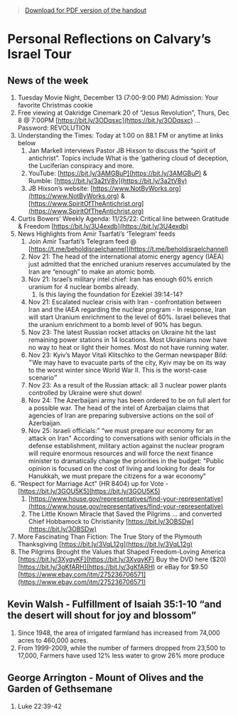 >[Download for PDF version of the handout](/week112722.pdf)

# Personal Reflections on Calvary’s Israel Tour

## News of the week

1. Tuesday Movie Night, December 13 (7:00-9:00 PM)
	Admission: Your favorite Christmas cookie
1. Free viewing at Oakridge Cinemark 20 of “Jesus Revolution”, Thurs, Dec 8 @ 7:00PM 
	[https://bit.ly/3ODqsxc](https://bit.ly/3ODqsxc)  … Password: REVOLUTION
1. Understanding the Times: Today at 1:00 on 88.1 FM or anytime at links below              
	1. Jan Markell interviews Pastor JB Hixson to discuss the “spirit of antichrist”.  Topics include What is the ‘gathering cloud of deception, the Luciferian conspiracy and more.
	1. YouTube:  [https://bit.ly/3AMGBuP](https://bit.ly/3AMGBuP) &  Rumble: [https://bit.ly/3a2tV8v](https://bit.ly/3a2tV8v) 
	1. JB Hixson’s website: [https://www.NotByWorks.org](https://www.NotByWorks.org) & [https://www.SpiritOfTheAntichrist.org](https://www.SpiritOfTheAntichrist.org)
1. Curtis Bowers’ Weekly Agenda:  11/25/22:  Critical line between Gratitude & Freedom  [https://bit.ly/3U4exdb](https://bit.ly/3U4exdb) 
1. News Highlights from Amir Tsarfati’s ‘Telegram’ feeds 
	1. Join Amir Tsarfati’s Telegram feed @ [https://t.me/beholdisraelchannel](https://t.me/beholdisraelchannel) 
	1. Nov 21: The head of the international atomic energy agency (IAEA) just admitted that the enriched uranium reserves accumulated by the Iran are “enough” to make an atomic bomb.
	1. Nov 21: Israel’s military intel chief: Iran has enough 60% enrich uranium for 4 nuclear bombs already.
		1. Is this laying the foundation for Ezekiel 39:14-14?
	1. Nov 21: Escalated nuclear crisis with Iran - confrontation between Iran and the IAEA regarding the nuclear program - In response, Iran will start Uranium enrichment to the level of 60%.  Israel believes that the uranium enrichment to a bomb level of 90% has begun. 
	1. Nov 23: The latest Russian rocket attacks on Ukraine hit the last remaining power stations in 14 locations. Most Ukrainians now have no way to heat or light their homes.  Most do not have running water.
	1. Nov 23: Kyiv’s Mayor Vitali Klitschko to the German newspaper Bild: ״We may have to evacuate parts of the city, Kyiv may be on its way to the worst winter since World War II. This is the worst-case scenario״
	1. Nov 23: As a result of the Russian attack: all 3 nuclear power plants controlled by Ukraine were shut down!
	1. Nov 24: The Azerbaijani army has been ordered to be on full alert for a possible war.  The head of the intel of Azerbaijan claims that agencies of Iran are preparing subversive actions on the soil of Azerbaijan.
	1. Nov 25: Israeli officials:” “we must prepare our economy for an attack on Iran"
According to conversations with senior officials in the defense establishment, military action against the nuclear program will require enormous resources and will force the next finance minister to dramatically change the priorities in the budget: "Public opinion is focused on the cost of living and looking for deals for Hanukkah, we must prepare the citizens for a war economy"
1. “Respect for Marriage Act” (HR 8404) up for Vote    -   [https://bit.ly/3GOU5K5](https://bit.ly/3GOU5K5)
	1. [https://www.house.gov/representatives/find-your-representative](https://www.house.gov/representatives/find-your-representative) 
	1. The Little Known Miracle that Saved the Pilgrims … and converted Chief Hobbamock to Christianity [https://bit.ly/3OBSDw](https://bit.ly/3OBSDw) 
1. More Fascinating Than Fiction: The True Story of the Plymouth Thanksgiving       [https://bit.ly/3VqL12g](https://bit.ly/3VqL12g) 
1. The Pilgrims Brought the Values that Shaped Freedom-Loving America      [https://bit.ly/3XyqyKF](https://bit.ly/3XyqyKF) 
Buy the DVD here ($20)  [https://bit.ly/3gKfARH](https://bit.ly/3gKfARH)  or eBay for $9.50 [https://www.ebay.com/itm/275236706571](https://www.ebay.com/itm/275236706571)   

## Kevin Walsh  -  Fulfillment of Isaiah 35:1-10  “and the desert will shout for joy and blossom”
1. Since 1948, the area of irrigated farmland has increased from 74,000 acres to 460,000 acres.
1. From 1999-2009, while the number of farmers dropped from 23,500 to 17,000, Farmers have used 12% less water to grow 26% more produce

## George Arrington  -  Mount of Olives and the Garden of Gethsemane
1. Luke 22:39-42




